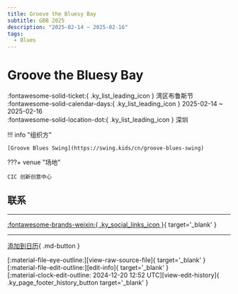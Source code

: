 ```yaml
---
title: Groove the Bluesy Bay
subtitle: GBB 2025
description: "2025-02-14 ~ 2025-02-16"
tags:
  - Blues
---
```


# Groove the Bluesy Bay 

:fontawesome-solid-ticket:{ .ky_list_leading_icon } 湾区布鲁斯节  
:fontawesome-solid-calendar-days:{ .ky_list_leading_icon } 2025-02-14 ~ 2025-02-16  
:fontawesome-solid-location-dot:{ .ky_list_leading_icon } 深圳  

!!! info "组织方"

    [Groove Blues Swing](https://swing.kids/cn/groove-blues-swing)  

???+ venue "场地"

    CIC 创新创意中心  

## 联系


---

 [:fontawesome-brands-weixin:{ .ky_social_links_icon }](https://mp.weixin.qq.com/s/EuaLoHKy7W8-vzyprII4UQ){ target='_blank' }

---

[添加到日历](https://swing.news/ics/zh-Hans/2025/cn/groove-the-bluesy-bay-2025.ics){ .md-button }

<div class="ky_page_footer" markdown>
<div class="ky_page_footer_trailing" markdown="span">
[:material-file-eye-outline:][view-raw-source-file]{ target='_blank' }
[:material-file-edit-outline:][edit-info]{ target='_blank' }
</div>
<div class="ky_page_footer_leading" markdown="span">
[:material-clock-edit-outline: 2024-12-20 12:52 UTC][view-edit-history]{ .ky_page_footer_history_button target='_blank' }
</div>
</div>

[view-raw-source-file]: https://github.com/swingdance/events/blob/main/2025/cn/groove-the-bluesy-bay-2025.json "查看原始源文件"
[edit-info]: https://github.com/swingdance/events/issues/new?assignees=&labels=update+event&projects=&template=03-update_entity.yml&title=%5B2025%2Fcn%5D%20Groove%20the%20Bluesy%20Bay&region=cn&year=2025&id=groove-the-bluesy-bay-2025&name=Groove%20the%20Bluesy%20Bay&org_id=groove-blues-swing "编辑信息"

[view-edit-history]: https://github.com/swingdance/events/commits/main/2025/cn/groove-the-bluesy-bay-2025.json "查看编辑历史"
